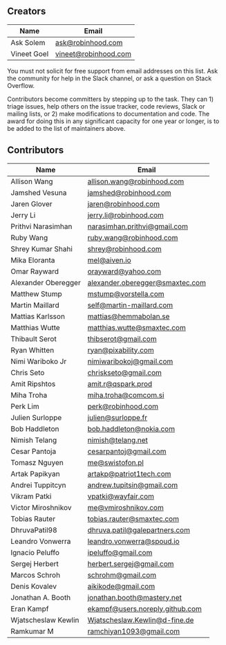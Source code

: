 ## Creators

| Name                | Email                                 |
|---------------------|---------------------------------------|
| Ask Solem           | <ask@robinhood.com>                   |
| Vineet Goel         | <vineet@robinhood.com>                |

You must not solicit for free support from email addresses on this list. Ask the community for help in the Slack channel, or ask a question on Stack Overflow.

Contributors become committers by stepping up to the task. They can 1) triage issues, help others on the issue tracker, code reviews, Slack or mailing lists, or 2) make modifications to documentation and code.
The award for doing this in any significant capacity for one year or longer, is to be added to the list of maintainers above.

## Contributors

| Name                | Email                                 |
|---------------------|---------------------------------------|
| Allison Wang        | <allison.wang@robinhood.com>          |
| Jamshed Vesuna      | <jamshed@robinhood.com>               |
| Jaren Glover        | <jaren@robinhood.com>                 |
| Jerry Li            | <jerry.li@robinhood.com>              |
| Prithvi Narasimhan  | <narasimhan.prithvi@gmail.com>        |
| Ruby Wang           | <ruby.wang@robinhood.com>             |
| Shrey Kumar Shahi   | <shrey@robinhood.com>                 |
| Mika Eloranta       | <mel@aiven.io>                        |
| Omar Rayward        | <orayward@yahoo.com>                  |
| Alexander Oberegger | <alexander.oberegger@smaxtec.com>     |
| Matthew Stump       | <mstump@vorstella.com>                |
| Martin Maillard     | <self@martin-maillard.com>            |
| Mattias Karlsson    | <mattias@hemmabolan.se>               |
| Matthias Wutte      | <matthias.wutte@smaxtec.com>          |
| Thibault Serot      | <thibserot@gmail.com>                 |
| Ryan Whitten        | <ryan@pixability.com>                 |
| Nimi Wariboko Jr    | <nimiwaribokoj@gmail.com>             |
| Chris Seto          | <chriskseto@gmail.com>                |
| Amit Ripshtos       | <amit.r@qspark.prod>                  |
|  Miha Troha         | <miha.troha@comcom.si>                |
|  Perk Lim           | <perk@robinhood.com>                  |
| Julien Surloppe     | <julien@surloppe.fr>                  |
| Bob Haddleton       | <bob.haddleton@nokia.com>             |
| Nimish Telang       | <nimish@telang.net>                   |
| Cesar Pantoja       | <cesarpantoj@gmail.com>               |
| Tomasz Nguyen       | <me@swistofon.pl>                     |
| Artak Papikyan      | <artakp@patriot1tech.com>             |
| Andrei Tuppitcyn    | <andrew.tupitsin@gmail.com>           |
| Vikram Patki        | <vpatki@wayfair.com>                  |
| Victor Miroshnikov  | <me@vmiroshnikov.com>                 |
| Tobias Rauter       | <tobias.rauter@smaxtec.com>           |
| DhruvaPatil98       | <dhruva.patil@galepartners.com>       |
| Leandro Vonwerra    | <leandro.vonwerra@spoud.io>           |
| Ignacio Peluffo     | <ipeluffo@gmail.com>                  |
| Sergej Herbert      | <herbert.sergej@gmail.com>            |
| Marcos Schroh       | <schrohm@gmail.com>                   |
| Denis Kovalev       | <aikikode@gmail.com>                  |
| Jonathan A. Booth   | <jonathan.booth@mastery.net>          |
| Eran Kampf          | <ekampf@users.noreply.github.com>     |
| Wjatscheslaw Kewlin | <Wjatscheslaw.Kewlin@d-fine.de>       |
| Ramkumar M          | <ramchiyan1093@gmail.com>             |
